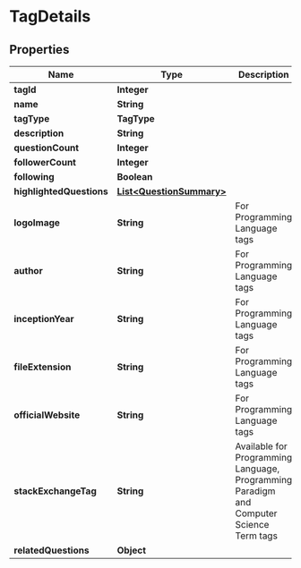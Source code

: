 

# TagDetails


## Properties

| Name | Type | Description | Notes |
|------------ | ------------- | ------------- | -------------|
|**tagId** | **Integer** |  |  |
|**name** | **String** |  |  |
|**tagType** | **TagType** |  |  [optional] |
|**description** | **String** |  |  |
|**questionCount** | **Integer** |  |  [optional] |
|**followerCount** | **Integer** |  |  [optional] |
|**following** | **Boolean** |  |  [optional] |
|**highlightedQuestions** | [**List&lt;QuestionSummary&gt;**](QuestionSummary.md) |  |  [optional] |
|**logoImage** | **String** | For Programming Language tags |  |
|**author** | **String** | For Programming Language tags |  [optional] |
|**inceptionYear** | **String** | For Programming Language tags |  [optional] |
|**fileExtension** | **String** | For Programming Language tags |  [optional] |
|**officialWebsite** | **String** | For Programming Language tags |  |
|**stackExchangeTag** | **String** | Available for Programming Language, Programming Paradigm and Computer Science Term tags |  [optional] |
|**relatedQuestions** | **Object** |  |  [optional] |



